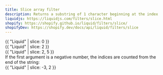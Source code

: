 ```yaml
---
title: Slice array filter
description: Returns a substring of 1 character beginning at the index specified by the first argument. An optional second argument specifies the length of the substring to be returned. String indices are numbered starting from 0.
liquidjs: https://liquidjs.com/filters/slice.html
shopify: https://shopify.github.io/liquid/filters/slice/
shopifyDev: https://shopify.dev/docs/api/liquid/filters/slice
---
```

{{ "Liquid" | slice: 0 }}  
{{ "Liquid" | slice: 2 }}  
{{ "Liquid" | slice: 2, 5 }}  
If the first argument is a negative number, the indices are counted from the end of the string:  
{{ "Liquid" | slice: -3, 2 }}